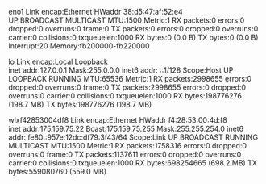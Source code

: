 eno1      Link encap:Ethernet  HWaddr 38:d5:47:af:52:e4  
          UP BROADCAST MULTICAST  MTU:1500  Metric:1
          RX packets:0 errors:0 dropped:0 overruns:0 frame:0
          TX packets:0 errors:0 dropped:0 overruns:0 carrier:0
          collisions:0 txqueuelen:1000 
          RX bytes:0 (0.0 B)  TX bytes:0 (0.0 B)
          Interrupt:20 Memory:fb200000-fb220000 

lo        Link encap:Local Loopback  
          inet addr:127.0.0.1  Mask:255.0.0.0
          inet6 addr: ::1/128 Scope:Host
          UP LOOPBACK RUNNING  MTU:65536  Metric:1
          RX packets:2998655 errors:0 dropped:0 overruns:0 frame:0
          TX packets:2998655 errors:0 dropped:0 overruns:0 carrier:0
          collisions:0 txqueuelen:1000 
          RX bytes:198776276 (198.7 MB)  TX bytes:198776276 (198.7 MB)

wlxf42853004df8 Link encap:Ethernet  HWaddr f4:28:53:00:4d:f8  
          inet addr:175.159.75.22  Bcast:175.159.75.255  Mask:255.255.254.0
          inet6 addr: fe80::957e:12dc:df79:3f43/64 Scope:Link
          UP BROADCAST RUNNING MULTICAST  MTU:1500  Metric:1
          RX packets:1758316 errors:0 dropped:0 overruns:0 frame:0
          TX packets:1137611 errors:0 dropped:0 overruns:0 carrier:0
          collisions:0 txqueuelen:1000 
          RX bytes:698254665 (698.2 MB)  TX bytes:559080760 (559.0 MB)

